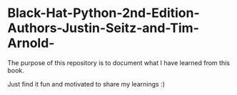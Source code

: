 # Black-Hat-Python-2nd-Edition-Authors-Justin-Seitz-and-Tim-Arnold-

The purpose of this repository is to document what I have learned from this book. 

Just find it fun and motivated to share my learnings :)
